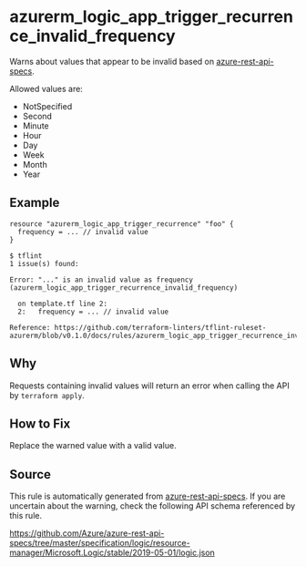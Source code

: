 <!--- This file generated by `tools/apispec-rule-gen/main.go`. DO NOT EDIT --->

# azurerm_logic_app_trigger_recurrence_invalid_frequency

Warns about values that appear to be invalid based on [azure-rest-api-specs](https://github.com/Azure/azure-rest-api-specs).

Allowed values are:
- NotSpecified
- Second
- Minute
- Hour
- Day
- Week
- Month
- Year

## Example

```hcl
resource "azurerm_logic_app_trigger_recurrence" "foo" {
  frequency = ... // invalid value
}
```

```
$ tflint
1 issue(s) found:

Error: "..." is an invalid value as frequency (azurerm_logic_app_trigger_recurrence_invalid_frequency)

  on template.tf line 2:
  2:   frequency = ... // invalid value

Reference: https://github.com/terraform-linters/tflint-ruleset-azurerm/blob/v0.1.0/docs/rules/azurerm_logic_app_trigger_recurrence_invalid_frequency.md

```

## Why

Requests containing invalid values will return an error when calling the API by `terraform apply`.

## How to Fix

Replace the warned value with a valid value.

## Source

This rule is automatically generated from [azure-rest-api-specs](https://github.com/Azure/azure-rest-api-specs). If you are uncertain about the warning, check the following API schema referenced by this rule.

https://github.com/Azure/azure-rest-api-specs/tree/master/specification/logic/resource-manager/Microsoft.Logic/stable/2019-05-01/logic.json
